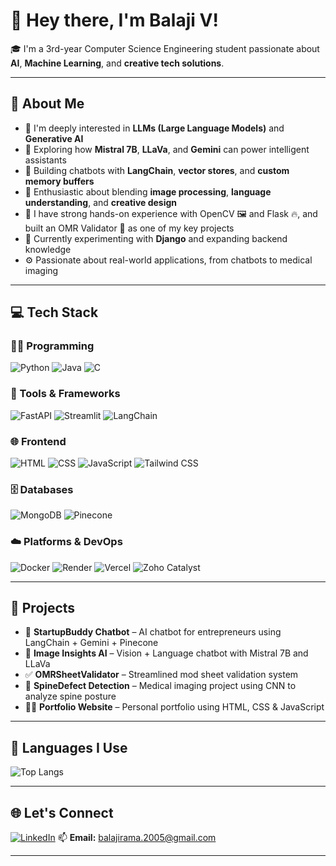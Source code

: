 # 👋 Hey there, I'm Balaji V!

🎓 I'm a 3rd-year Computer Science Engineering student passionate about **AI**, **Machine Learning**, and **creative tech solutions**.

---

## 🧠 About Me

- 🤖 I'm deeply interested in **LLMs (Large Language Models)** and **Generative AI**
- 🧠 Exploring how **Mistral 7B**, **LLaVa**, and **Gemini** can power intelligent assistants
- 💬 Building chatbots with **LangChain**, **vector stores**, and **custom memory buffers**
- 🧠 Enthusiastic about blending **image processing**, **language understanding**, and **creative design**
- 📸 I have strong hands-on experience with OpenCV 🖼️ and Flask 🔥, and built an OMR Validator 📝 as one of my key projects
- 🧪 Currently experimenting with **Django** and expanding backend knowledge
- ⚙️ Passionate about real-world applications, from chatbots to medical imaging

---

## 💻 Tech Stack

### 👨‍💻 Programming
![Python](https://img.shields.io/badge/-Python-3776AB?style=flat&logo=python&logoColor=white)
![Java](https://img.shields.io/badge/-Java-007396?style=flat&logo=java&logoColor=white)
![C](https://img.shields.io/badge/-C-00599C?style=flat&logo=c&logoColor=white)

### 🧰 Tools & Frameworks
![FastAPI](https://img.shields.io/badge/-FastAPI-009688?style=flat&logo=fastapi&logoColor=white)
![Streamlit](https://img.shields.io/badge/-Streamlit-FF4B4B?style=flat&logo=streamlit&logoColor=white)
![LangChain](https://img.shields.io/badge/-LangChain-333?style=flat&logo=chainlink&logoColor=white)

### 🌐 Frontend
![HTML](https://img.shields.io/badge/-HTML5-E34F26?style=flat&logo=html5&logoColor=white)
![CSS](https://img.shields.io/badge/-CSS3-1572B6?style=flat&logo=css3&logoColor=white)
![JavaScript](https://img.shields.io/badge/-JavaScript-F7DF1E?style=flat&logo=javascript&logoColor=black)
![Tailwind CSS](https://img.shields.io/badge/-Tailwind_CSS-38B2AC?style=flat&logo=tailwind-css&logoColor=white)

### 🗄️ Databases
![MongoDB](https://img.shields.io/badge/-MongoDB-47A248?style=flat&logo=mongodb&logoColor=white)
![Pinecone](https://img.shields.io/badge/-Pinecone-0A9396?style=flat&logo=data&logoColor=white)


### ☁️ Platforms & DevOps
![Docker](https://img.shields.io/badge/-Docker-2496ED?style=flat&logo=docker&logoColor=white)
![Render](https://img.shields.io/badge/-Render-46E3B7?style=flat&logo=render&logoColor=black)
![Vercel](https://img.shields.io/badge/-Vercel-000000?style=flat&logo=vercel&logoColor=white)
![Zoho Catalyst](https://img.shields.io/badge/-Zoho%20Catalyst-E9382D?style=flat&logo=zoho&logoColor=white)

---

## 🚀 Projects

- 💼 **StartupBuddy Chatbot** – AI chatbot for entrepreneurs using LangChain + Gemini + Pinecone
- 🧠 **Image Insights AI** – Vision + Language chatbot with Mistral 7B and LLaVa
- ✅ **OMRSheetValidator** – Streamlined mod sheet validation system
- 🩻 **SpineDefect Detection** – Medical imaging project using CNN to analyze spine posture
- 🧑‍💻 **Portfolio Website** – Personal portfolio using HTML, CSS & JavaScript

---

## 🧠 Languages I Use

![Top Langs](https://github-readme-stats.vercel.app/api/top-langs/?username=Balaji1472&layout=compact&theme=tokyonight)



---

## 🌐 Let's Connect

[![LinkedIn](https://img.shields.io/badge/LinkedIn-blue?style=flat&logo=linkedin)](https://www.linkedin.com/in/1472BalajiV/)
📫 **Email:** balajirama.2005@gmail.com

---

